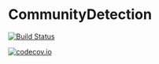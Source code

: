 # CommunityDetection

[![Build Status](https://travis-ci.org/sbromberger/CommunityDetection.jl.svg?branch=master)](https://travis-ci.org/sbromberger/CommunityDetection.jl)

[![codecov.io](http://codecov.io/github/sbromberger/CommunityDetection.jl/coverage.svg?branch=master)](http://codecov.io/github/sbromberger/CommunityDetection.jl?branch=master)
